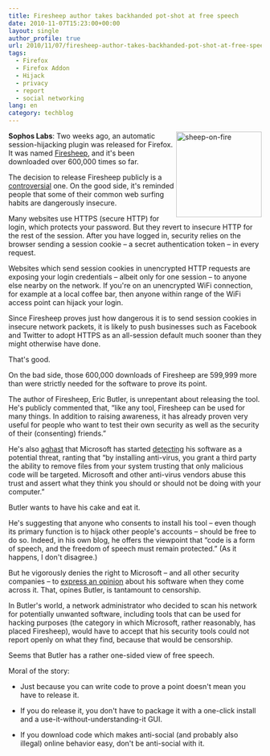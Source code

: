 ```yaml
---
title: Firesheep author takes backhanded pot-shot at free speech
date: 2010-11-07T15:23:00+00:00
layout: single
author_profile: true
url: 2010/11/07/firesheep-author-takes-backhanded-pot-shot-at-free-speech/
tags:
  - Firefox
  - Firefox Addon
  - Hijack
  - privacy
  - report
  - social networking
lang: en
category: techblog
---
```

[<img title="sheep-on-fire" border="0" alt="sheep-on-fire" align="right" src="http://lh4.ggpht.com/_vaUVXcmC3OI/TNa9d4EShQI/AAAAAAAADG0/Ahzie2qZpno/sheep-on-fire_thumb%5B1%5D.jpg?imgmax=800" width="170" height="170" />](http://lh6.ggpht.com/_vaUVXcmC3OI/TNa9baB2g5I/AAAAAAAADGw/brAF7wJeFT4/s1600-h/sheep-on-fire%5B3%5D.jpg)**Sophos Labs**: Two weeks ago, an automatic session-hijacking plugin was released for Firefox. It was named <a href="http://boelectronic.blogspot.com/2010/10/firesheep-who-is-eating-my-cookies.html" target="_blank">Firesheep</a>, and it's been downloaded over 600,000 times so far.

The decision to release Firesheep publicly is a <a href="http://news.ycombinator.com/item?id=1827928" target="_blank">controversial</a> one. On the good side, it's reminded people that some of their common web surfing habits are dangerously insecure.

Many websites use HTTPS (secure HTTP) for login, which protects your password. But they revert to insecure HTTP for the rest of the session. After you have logged in, security relies on the browser sending a session cookie – a secret authentication token – in every request.

Websites which send session cookies in unencrypted HTTP requests are exposing your login credentials – albeit only for one session – to anyone else nearby on the network. If you're on an unencrypted WiFi connection, for example at a local coffee bar, then anyone within range of the WiFi access point can hijack your login.

Since Firesheep proves just how dangerous it is to send session cookies in insecure network packets, it is likely to push businesses such as Facebook and Twitter to adopt HTTPS as an all-session default much sooner than they might otherwise have done.

That's good.

On the bad side, those 600,000 downloads of Firesheep are 599,999 more than were strictly needed for the software to prove its point.

The author of Firesheep, Eric Butler, is unrepentant about releasing the tool. He's publicly commented that, “like any tool, Firesheep can be used for many things. In addition to raising awareness, it has already proven very useful for people who want to test their own security as well as the security of their (consenting) friends.”

He's also [aghast](http://codebutler.com/firesheep-a-week-later-ethics-and-legality) that Microsoft has started [detecting](http://www.microsoft.com/security/portal/Threat/Encyclopedia/Entry.aspx?Name=HackTool%3AJS%2FFiresheep) his software as a potential threat, ranting that “by installing anti-virus, you grant a third party the ability to remove files from your system trusting that only malicious code will be targeted. Microsoft and other anti-virus vendors abuse this trust and assert what they think you should or should not be doing with your computer.”

Butler wants to have his cake and eat it.

He's suggesting that anyone who consents to install his tool – even though its primary function is to hijack other people's accounts – should be free to do so. Indeed, in his own blog, he offers the viewpoint that “code is a form of speech, and the freedom of speech must remain protected.” (As it happens, I don't disagree.)

But he vigorously denies the right to Microsoft – and all other security companies – to [express an opinion](http://www.microsoft.com/security/portal/Threat/Encyclopedia/Entry.aspx?Name=HackTool%3AJS%2FFiresheep) about his software when they come across it. That, opines Butler, is tantamount to censorship.

In Butler's world, a network administrator who decided to scan his network for potentially unwanted software, including tools that can be used for hacking purposes (the category in which Microsoft, rather reasonably, has placed Firesheep), would have to accept that his security tools could not report openly on what they find, because that would be censorship.

Seems that Butler has a rather one-sided view of free speech.

Moral of the story:

* Just because you can write code to prove a point doesn't mean you have to release it.

* If you do release it, you don't have to package it with a one-click install and a use-it-without-understanding-it GUI.

* If you download code which makes anti-social (and probably also illegal) online behavior easy, don't be anti-social with it.